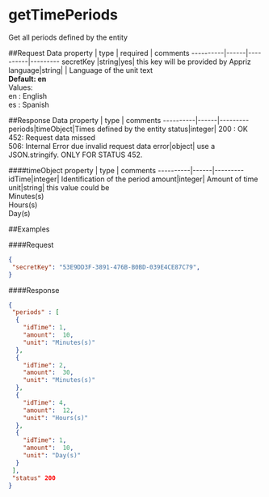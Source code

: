 getTimePeriods
==========================
Get all periods defined by the entity

##Request Data
 property  | type | required | comments
 ----------|------|----------|---------
 secretKey |string|yes| this key will be provided by Appriz
 language|string| | Language of the unit text<br>**Default: en**<br>Values:<br> en : English <br> es : Spanish
 
##Response Data
  property | type | comments
 ----------|------|---------
periods|timeObject|Times defined by the entity
status|integer| 200 : OK<br> 452: Request data missed <br> 506: Internal Error due invalid request data
error|object| use a JSON.stringify. ONLY FOR STATUS 452.

####timeObject
 property | type | comments
----------|------|---------
idTime|integer| Identification of the period
amount|integer| Amount of time
unit|string| this value could be<br>Minutes(s)<br>Hours(s)<br>Day(s)

##Examples

####Request
```json
{
 "secretKey": "53E9DD3F-3891-476B-B0BD-039E4CE87C79",
}
```

####Response
```json
{
 "periods" : [
  {
    "idTime": 1,
    "amount":  10,
    "unit": "Minutes(s)"
  },
  {
    "idTime": 2,
    "amount":  30,
    "unit": "Minutes(s)"
  },
  {
    "idTime": 4,
    "amount":  12,
    "unit": "Hours(s)"
  },
  {
    "idTime": 1,
    "amount":  10,
    "unit": "Day(s)"
  }
 ],
 "status" 200
}
```

